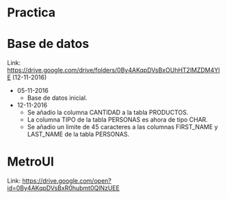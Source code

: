 # Practica

# Base de datos

Link: https://drive.google.com/drive/folders/0By4AKqpDVsBxOUhHT2lMZDM4YlE (12-11-2016)

* 05-11-2016
  * Base de datos inicial.
* 12-11-2016
  * Se añadio la columna CANTIDAD a la tabla PRODUCTOS.
  * La columna TIPO de la tabla PERSONAS es ahora de tipo CHAR.
  * Se añadio un limite de 45 caracteres a las columnas FIRST_NAME y LAST_NAME de la tabla PERSONAS.
  
# MetroUI

Link: https://drive.google.com/open?id=0By4AKqpDVsBxR0hubmt0QlNzUEE
